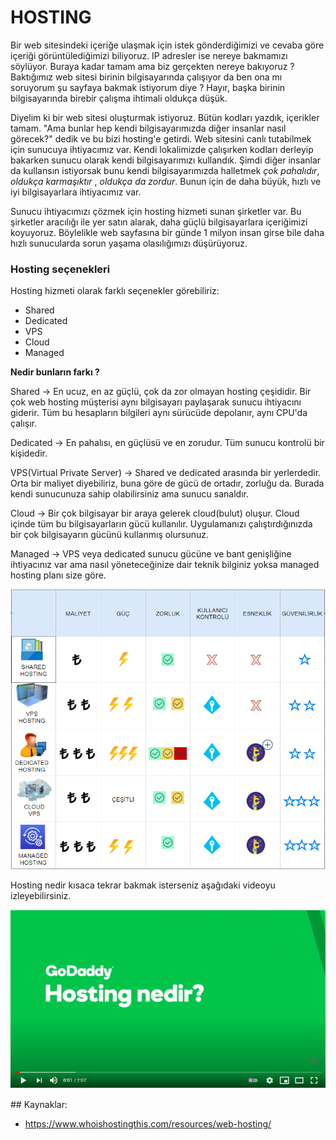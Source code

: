 # HOSTING

Bir web sitesindeki içeriğe ulaşmak için istek gönderdiğimizi ve cevaba göre içeriği görüntülediğimizi biliyoruz. IP adresler ise nereye bakmamızı söylüyor. Buraya kadar tamam ama biz gerçekten nereye bakıyoruz ? Baktığımız web sitesi birinin bilgisayarında çalışıyor da ben ona mı soruyorum şu sayfaya bakmak istiyorum diye ? Hayır, başka birinin bilgisayarında birebir çalışma ihtimali oldukça düşük. 

Diyelim ki bir web sitesi oluşturmak istiyoruz. Bütün kodları yazdık, içerikler tamam. "Ama bunlar hep kendi bilgisayarımızda diğer insanlar nasıl görecek?" dedik ve bu bizi hosting'e getirdi. Web sitesini canlı tutabilmek için sunucuya ihtiyacımız var. Kendi lokalimizde çalışırken kodları derleyip bakarken sunucu olarak kendi bilgisayarımızı kullandık. Şimdi diğer insanlar da kullansın istiyorsak bunu kendi bilgisayarımızda halletmek *çok pahalıdır*, *oldukça karmaşıktır* , *oldukça da zordur*. Bunun için de daha büyük, hızlı ve iyi bilgisayarlara ihtiyacımız var.

Sunucu ihtiyacımızı çözmek için hosting hizmeti sunan şirketler var. Bu şirketler aracılığı ile yer satın alarak, daha güçlü bilgisayarlara içeriğimizi koyuyoruz. Böylelikle web sayfasına bir günde 1 milyon insan girse bile daha hızlı sunucularda sorun yaşama olasılığımızı düşürüyoruz.

### Hosting seçenekleri

Hosting hizmeti olarak farklı seçenekler görebiliriz:

* Shared 
* Dedicated
* VPS
* Cloud
* Managed

**Nedir bunların farkı ?**

Shared -> En ucuz,  en az güçlü, çok da zor olmayan hosting çeşididir. Bir çok web hosting müşterisi aynı bilgisayarı paylaşarak sunucu ihtiyacını giderir. Tüm bu hesapların bilgileri aynı sürücüde depolanır, aynı CPU'da çalışır.

Dedicated -> En pahalısı, en güçlüsü ve en zorudur. Tüm sunucu kontrolü bir kişidedir.

VPS(Virtual Private Server) -> Shared ve dedicated arasında bir yerlerdedir. Orta bir maliyet diyebiliriz, buna göre de gücü de ortadır, zorluğu da. Burada kendi sunucunuza sahip olabilirsiniz ama sunucu sanaldır. 

Cloud ->  Bir çok bilgisayar bir araya gelerek cloud(bulut) oluşur. Cloud içinde tüm bu bilgisayarların gücü kullanılır. Uygulamanızı çalıştırdığınızda bir çok bilgisayarın gücünü kullanmış olursunuz.

Managed -> VPS veya dedicated sunucu gücüne ve bant genişliğine ihtiyacınız var ama nasıl yöneteceğinize dair teknik bilginiz yoksa managed hosting planı size göre.  

![hosting_secenek_karsilastirma](https://raw.githubusercontent.com/Kodluyoruz/taskforce/main/basics-for-everyone/hosting/figures/hosting_types.PNG)

Hosting nedir kısaca tekrar bakmak isterseniz aşağıdaki videoyu izleyebilirsiniz.

[![hosting_video](figures/hosting_video.PNG)](https://www.youtube.com/watch?v=p3kTZWNxtSU)



## Kaynaklar:
- https://www.whoishostingthis.com/resources/web-hosting/